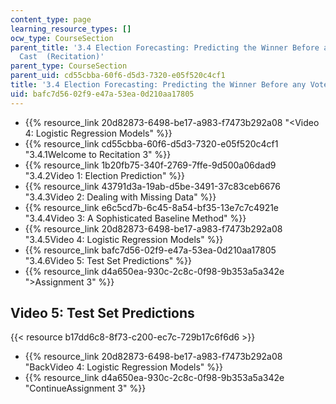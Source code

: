 ```yaml
---
content_type: page
learning_resource_types: []
ocw_type: CourseSection
parent_title: '3.4 Election Forecasting: Predicting the Winner Before any Votes are
  Cast  (Recitation)'
parent_type: CourseSection
parent_uid: cd55cbba-60f6-d5d3-7320-e05f520c4cf1
title: '3.4 Election Forecasting: Predicting the Winner Before any Votes are Cast  (Recitation)'
uid: bafc7d56-02f9-e47a-53ea-0d210aa17805
---
```


*   {{% resource_link 20d82873-6498-be17-a983-f7473b292a08 "\<Video 4: Logistic Regression Models" %}}
*   {{% resource_link cd55cbba-60f6-d5d3-7320-e05f520c4cf1 "3.4.1Welcome to Recitation 3" %}}
*   {{% resource_link 1b20fb75-340f-2769-7ffe-9d500a06dad9 "3.4.2Video 1: Election Prediction" %}}
*   {{% resource_link 43791d3a-19ab-d5be-3491-37c83ceb6676 "3.4.3Video 2: Dealing with Missing Data" %}}
*   {{% resource_link e6c5cd7b-6c45-8a54-bf35-13e7c7c4921e "3.4.4Video 3: A Sophisticated Baseline Method" %}}
*   {{% resource_link 20d82873-6498-be17-a983-f7473b292a08 "3.4.5Video 4: Logistic Regression Models" %}}
*   {{% resource_link bafc7d56-02f9-e47a-53ea-0d210aa17805 "3.4.6Video 5: Test Set Predictions" %}}
*   {{% resource_link d4a650ea-930c-2c8c-0f98-9b353a5a342e "\>Assignment 3" %}}

Video 5: Test Set Predictions
-----------------------------

{{< resource b17dd6c8-8f73-c200-ec7c-729b17c6f6d6 >}}

*   {{% resource_link 20d82873-6498-be17-a983-f7473b292a08 "BackVideo 4: Logistic Regression Models" %}}
*   {{% resource_link d4a650ea-930c-2c8c-0f98-9b353a5a342e "ContinueAssignment 3" %}}